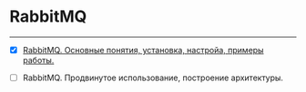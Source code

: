 # RabbitMQ

---

* [x] [RabbitMQ. Основные понятия, установка, настройа, примеры работы.](/chapter1/osnovnie-ponyatiya-i-bazovie-primeri.md)
* [ ] RabbitMQ. Продвинутое использование, построение архитектуры.

